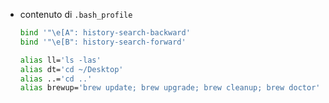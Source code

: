 - contenuto di `.bash_profile`
  ```sh
  bind '"\e[A": history-search-backward'
  bind '"\e[B": history-search-forward'

  alias ll='ls -las'
  alias dt='cd ~/Desktop'
  alias ..='cd ..'
  alias brewup='brew update; brew upgrade; brew cleanup; brew doctor'
  ```
